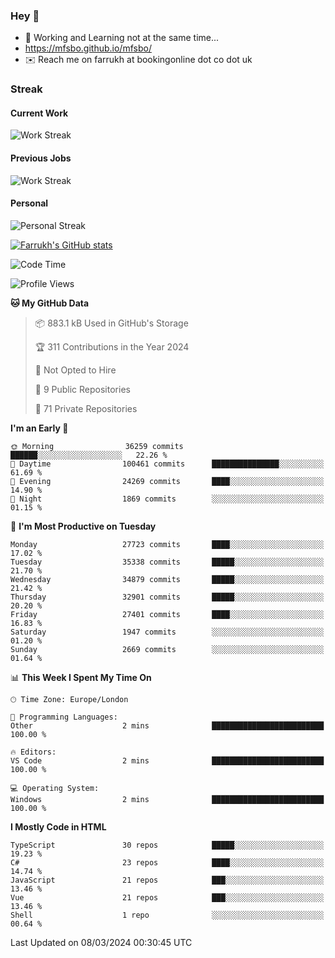 ### Hey 👋

- 🏃 Working and Learning not at the same time...
- https://mfsbo.github.io/mfsbo/
- ✉️ Reach me on farrukh at bookingonline dot co dot uk

### Streak
#### Current Work
![Work Streak](https://streak-stats.demolab.com/?user=mfsbo)
#### Previous Jobs
![Work Streak](https://streak-stats.demolab.com/?user=farrukhcw)
#### Personal
![Personal Streak](https://streak-stats.demolab.com/?user=farrukhsubhani)

[![Farrukh's GitHub stats](https://github-readme-stats.vercel.app/api?username=mfsbo&hide=stars&count_private=true)](https://github.com/mfsbo/)

<!--START_SECTION:waka-->
![Code Time](http://img.shields.io/badge/Code%20Time-577%20hrs%2058%20mins-blue)

![Profile Views](http://img.shields.io/badge/Profile%20Views-0-blue)

**🐱 My GitHub Data** 

> 📦 883.1 kB Used in GitHub's Storage 
 > 
> 🏆 311 Contributions in the Year 2024
 > 
> 🚫 Not Opted to Hire
 > 
> 📜 9 Public Repositories 
 > 
> 🔑 71 Private Repositories 
 > 
**I'm an Early 🐤** 

```text
🌞 Morning                36259 commits       ██████░░░░░░░░░░░░░░░░░░░   22.26 % 
🌆 Daytime                100461 commits      ███████████████░░░░░░░░░░   61.69 % 
🌃 Evening                24269 commits       ████░░░░░░░░░░░░░░░░░░░░░   14.90 % 
🌙 Night                  1869 commits        ░░░░░░░░░░░░░░░░░░░░░░░░░   01.15 % 
```
📅 **I'm Most Productive on Tuesday** 

```text
Monday                   27723 commits       ████░░░░░░░░░░░░░░░░░░░░░   17.02 % 
Tuesday                  35338 commits       █████░░░░░░░░░░░░░░░░░░░░   21.70 % 
Wednesday                34879 commits       █████░░░░░░░░░░░░░░░░░░░░   21.42 % 
Thursday                 32901 commits       █████░░░░░░░░░░░░░░░░░░░░   20.20 % 
Friday                   27401 commits       ████░░░░░░░░░░░░░░░░░░░░░   16.83 % 
Saturday                 1947 commits        ░░░░░░░░░░░░░░░░░░░░░░░░░   01.20 % 
Sunday                   2669 commits        ░░░░░░░░░░░░░░░░░░░░░░░░░   01.64 % 
```


📊 **This Week I Spent My Time On** 

```text
🕑︎ Time Zone: Europe/London

💬 Programming Languages: 
Other                    2 mins              █████████████████████████   100.00 % 

🔥 Editors: 
VS Code                  2 mins              █████████████████████████   100.00 % 

💻 Operating System: 
Windows                  2 mins              █████████████████████████   100.00 % 
```

**I Mostly Code in HTML** 

```text
TypeScript               30 repos            █████░░░░░░░░░░░░░░░░░░░░   19.23 % 
C#                       23 repos            ████░░░░░░░░░░░░░░░░░░░░░   14.74 % 
JavaScript               21 repos            ███░░░░░░░░░░░░░░░░░░░░░░   13.46 % 
Vue                      21 repos            ███░░░░░░░░░░░░░░░░░░░░░░   13.46 % 
Shell                    1 repo              ░░░░░░░░░░░░░░░░░░░░░░░░░   00.64 % 
```




 Last Updated on 08/03/2024 00:30:45 UTC
<!--END_SECTION:waka-->
<!--
**mfsbo/mfsbo** is a ✨ _special_ ✨ repository because its `README.md` (this file) appears on your GitHub profile.

Here are some ideas to get you started:

- 🔭 I’m currently working on ...
- 🌱 I’m currently learning ...
- 👯 I’m looking to collaborate on ...
- 🤔 I’m looking for help with ...
- 💬 Ask me about ...
- 📫 How to reach me: ...
- 😄 Pronouns: ...
- ⚡ Fun fact: ...
-->
